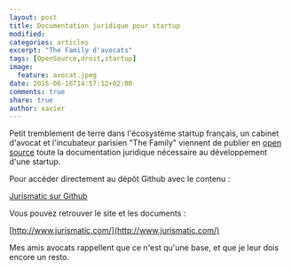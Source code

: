 ```yaml
---
layout: post
title: Documentation juridique pour startup
modified:
categories: articles
excerpt: "The Family d'avocats"
tags: [OpenSource,droit,startup]
image:
  feature: avocat.jpeg
date: 2015-06-16T14:57:12+02:00
comments: true
share: true
author: xavier
---
```


Petit tremblement de terre dans l'écosystème startup français, un cabinet d'avocat et l'incubateur parisien "The Family" viennent de publier en [open source](/articles/LicencesOuvertes/) toute la documentation juridique nécessaire au développement d'une startup. 

Pour accéder directement au dépôt Github avec le contenu :

[Jurismatic sur Github](https://github.com/jurismatic/jurismatic)

Vous pouvez retrouver le site et les documents :

[http://www.jurismatic.com/](http://www.jurismatic.com/)


Mes amis avocats rappellent que ce n'est qu'une base, et que je leur dois encore un resto.

